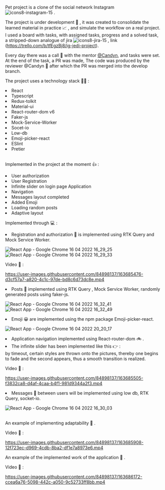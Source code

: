 Pet project is a clone of the social network Instagram ![icons8-instagram-15](https://user-images.githubusercontent.com/84898137/163683596-40e35405-0e54-4534-8cac-e92e7ba9f993.png) .

The project is under development 🧬 , it was created to consolidate the learned material in practice 📈 , and simulate the
workflow on a real project. I used a board with tasks, with assigned tasks, progress and a solved task, a stripped-down
analogue of jira ![icons8-jira-15](https://user-images.githubusercontent.com/84898137/163683836-43a6a9f9-caae-41b9-abbc-747461c7dfcb.png)
, link (https://trello.com/b/tfEgzBj8/ig-jedi-project).

Every day there was a call 📱 with the mentor [@Candyn](https://github.com/Candyn), and tasks were set.<br/>
At the end of the task, a PR was made, The code was produced by the reviewer @Candyn 🤝 after which the PR was merged into
the develop branch.

The project uses a technology stack 👨‍💻 :
<li>React
<li>Typescript
<li>Redux-tolkit
<li>Material-ui
<li>React-router-dom v6
<li>Faker-js
<li>Mock-Service-Worker
<li>Socet-io
<li>Low-db
<li>Emoji-picker-react
<li>ESlint
<li>Pretier
  <br>
   <br>
  
Implemented in the project at the moment 👍 : 
<li>User authorization 
<li>User Registration 
<li>Infinite slider on login page Application
<li>Navigation 
<li>Messages layout completed 
<li>Added Emoji 
<li>Loading random posts 
<li>Adaptive layout

Implemented through 💻 :
  <br>
<li>Registration and authorization 🧙 is implemented using RTK Query and Mock Service Worker.
  <br>
  
![React App - Google Chrome 16 04 2022 16_29_25](https://user-images.githubusercontent.com/84898137/163684830-f634172d-71d6-4ce2-bf38-99e9f8afce5b.png)
![React App - Google Chrome 16 04 2022 16_29_33](https://user-images.githubusercontent.com/84898137/163684870-76703d32-c1bc-4659-96f5-0ef62cb2a612.png)
  
Video 🎥 : 
  
  
https://user-images.githubusercontent.com/84898137/163685476-d3cf57a7-a820-4c1c-97de-bd8c6d73dc8e.mp4


<li>Posts 📰 implemented using RTK Query , Mock Service Worker, randomly generated posts using faker-js.
  <br>
  
![React App - Google Chrome 16 04 2022 16_32_41](https://user-images.githubusercontent.com/84898137/163684918-dd621626-09c4-4783-aa8e-c3f777081a1b.png)
![React App - Google Chrome 16 04 2022 16_32_49](https://user-images.githubusercontent.com/84898137/163684921-f69f3a94-4ccf-493c-97ec-7cbdf2a0d6af.png)
  
<li>Emoji 😀 are implemented using the npm package Emoji-picker-react.
  <br>
  
![React App - Google Chrome 16 04 2022 20_20_17](https://user-images.githubusercontent.com/84898137/163685026-e9879d7d-6f4a-4df9-bbb6-9b47269b1211.png)
  
<li>Application navigation implemented using React-router-dom 🚲 .
  <br>
  
<li>The infinite  slider has been implemented like this 👉 : <br>by timeout, certain styles are thrown onto the pictures, thereby one begins to fade and the second appears, thus a
smooth transition is realized.
  
  
Video 🎥 : 
  
 
https://user-images.githubusercontent.com/84898137/163685505-f3832ca8-d4af-4caa-b4f1-981d9344a2f3.mp4

  
<li>Messages 📝 between users will be implemented using low db, RTK Query, socket-io.
  <br>
  
![React App - Google Chrome 16 04 2022 16_30_03](https://user-images.githubusercontent.com/84898137/163685411-569748d7-ad81-4e63-8b90-06491770fa7d.png)

  <br>
An example of implementing adaptability 📱 .
  

Video 🎥 : 
  

https://user-images.githubusercontent.com/84898137/163685908-12f723ec-d969-4cdb-8ba2-df1e7a8973e6.mp4

An example of the implemented work of the application 👀 .
  
Video 🎥 : 

https://user-images.githubusercontent.com/84898137/163686172-ccea6a76-5098-442c-a050-9c52733ff8bb.mp4

